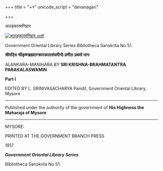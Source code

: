 +++
title = "+१"
unicode_script = "devanagari"

+++

अलङ्कारमणिहारः

[![अलङ्कारमणिहारः.pdf](//upload.wikimedia.org/wikisource/sa/thumb/3/3b/%E0%A4%85%E0%A4%B2%E0%A4%99%E0%A5%8D%E0%A4%95%E0%A4%BE%E0%A4%B0%E0%A4%AE%E0%A4%A3%E0%A4%BF%E0%A4%B9%E0%A4%BE%E0%A4%B0%E0%A4%83.pdf/page7-381px-%E0%A4%85%E0%A4%B2%E0%A4%99%E0%A5%8D%E0%A4%95%E0%A4%BE%E0%A4%B0%E0%A4%AE%E0%A4%A3%E0%A4%BF%E0%A4%B9%E0%A4%BE%E0%A4%B0%E0%A4%83.pdf.jpg)](/w/index.php?title=%E0%A4%B8%E0%A4%9E%E0%A5%8D%E0%A4%9A%E0%A4%BF%E0%A4%95%E0%A4%BE:%E0%A4%85%E0%A4%B2%E0%A4%99%E0%A5%8D%E0%A4%95%E0%A4%BE%E0%A4%B0%E0%A4%AE%E0%A4%A3%E0%A4%BF%E0%A4%B9%E0%A4%BE%E0%A4%B0%E0%A4%83.pdf&page=7)

Government Oriental Library Series Bibliotheca Sanskrita No 51.

**श्रीमद्भिः श्रीकृष्णब्रह्मतन्त्रपरकालसंयमीन्दैः प्रणीतः**
**प्रथमो भागः**

ALANKARA-MANIHARA
BY
**SRI KRISHNA-BRAHMATANTRA PARAKALASWAMIN**

**Part I**



EDITED BY L. SRINIVASACHARYA
Pandit, Government Oriental Library, Mysore



------------------------------------------------------------------------

Published under the authority of the government of
**His Highness the Maharaja of Mysore**

------------------------------------------------------------------------



MYSORE:

PRINTED AT THE GOVERNMENT BRANCH PRESS

1917

***Government Oriental Library Series***

Bibliotheca Sanskrita No 51.




